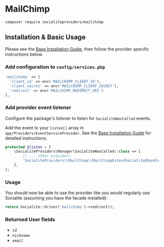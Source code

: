# MailChimp

```bash
composer require socialiteproviders/mailchimp
```

## Installation & Basic Usage

Please see the [Base Installation Guide](https://socialiteproviders.com/usage/), then follow the provider specific instructions below.

### Add configuration to `config/services.php`

```php
'mailchimp' => [    
  'client_id' => env('MAILCHIMP_CLIENT_ID'),  
  'client_secret' => env('MAILCHIMP_CLIENT_SECRET'),  
  'redirect' => env('MAILCHIMP_REDIRECT_URI') 
],
```

### Add provider event listener

Configure the package's listener to listen for `SocialiteWasCalled` events.

Add the event to your `listen[]` array in `app/Providers/EventServiceProvider`. See the [Base Installation Guide](https://socialiteproviders.com/usage/) for detailed instructions.

```php
protected $listen = [
    \SocialiteProviders\Manager\SocialiteWasCalled::class => [
        // ... other providers
        'SocialiteProviders\\MailChimp\\MailChimpExtendSocialite@handle',
    ],
];
```

### Usage

You should now be able to use the provider like you would regularly use Socialite (assuming you have the facade installed):

```php
return Socialite::driver('mailchimp')->redirect();
```

### Returned User fields

- ``id``
- ``nickname``
- ``email``
